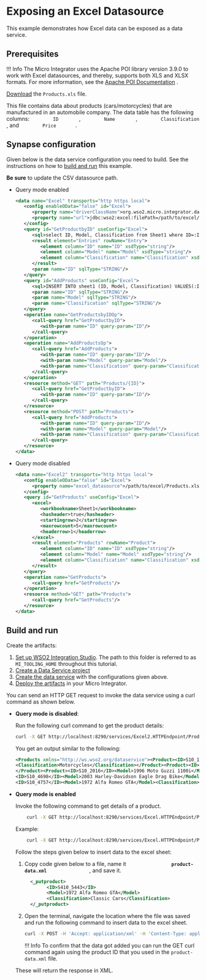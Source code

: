 # Exposing an Excel Datasource

This example demonstrates how Excel data can be exposed as a data service.

## Prerequisites

!!! Info
    The Micro Integrator uses the Apache POI library version 3.9.0 to work with Excel datasources, and thereby, supports both XLS and XLSX formats. For more information, see the [Apache POI Documentation](index) .

[Download](https://github.com/wso2-docs/WSO2_EI/blob/master/data-service-resources/Products.xls) the `Products.xls` file.

This file contains data about products (cars/motorcycles) that are
manufactured in an automobile company. The data table has the following
columns: `         ID        ` , `         Name        ` ,
`         Classification        ` , and `         Price        `.

## Synapse configuration
Given below is the data service configuration you need to build. See the instructions on how to [build and run](#build-and-run) this example.

**Be sure** to update the CSV datasource path.

-   Query mode enabled

    ```xml
    <data name="Excel" transports="http https local">
       <config enableOData="false" id="Excel">
          <property name="driverClassName">org.wso2.micro.integrator.dataservices.sql.driver.TDriver</property>
          <property name="url">jdbc:wso2:excel:filePath=/path/to/excel/Products.xls</property>
       </config>
       <query id="GetProductbyID" useConfig="Excel">
          <sql>select ID, Model, Classification from Sheet1 where ID=:ID</sql>
          <result element="Entries" rowName="Entry">
             <element column="ID" name="ID" xsdType="string"/>
             <element column="Model" name="Model" xsdType="string"/>
             <element column="Classification" name="Classification" xsdType="string"/>
          </result>
          <param name="ID" sqlType="STRING"/>
       </query>
       <query id="AddProducts" useConfig="Excel">
          <sql>INSERT INTO sheet1 (ID, Model, Classification) VALUES(:ID, :Model, :Classification)</sql>
          <param name="ID" sqlType="STRING"/>
          <param name="Model" sqlType="STRING"/>
          <param name="Classification" sqlType="STRING"/>
       </query>
       <operation name="GetProductsbyIDOp">
          <call-query href="GetProductbyID">
             <with-param name="ID" query-param="ID"/>
          </call-query>
       </operation>
       <operation name="AddProductsOp">
          <call-query href="AddProducts">
             <with-param name="ID" query-param="ID"/>
             <with-param name="Model" query-param="Model"/>
             <with-param name="Classification" query-param="Classification"/>
          </call-query>
       </operation>
       <resource method="GET" path="Products/{ID}">
          <call-query href="GetProductbyID">
             <with-param name="ID" query-param="ID"/>
          </call-query>
       </resource>
       <resource method="POST" path="Products">
          <call-query href="AddProducts">
             <with-param name="ID" query-param="ID"/>
             <with-param name="Model" query-param="Model"/>
             <with-param name="Classification" query-param="Classification"/>
          </call-query>
       </resource>
    </data>
    ```

-   Query mode disabled

    ```xml
    <data name="Excel2" transports="http https local">
       <config enableOData="false" id="Excel">
          <property name="excel_datasource">/path/to/excel/Products.xls</property>
       </config>
       <query id="GetProducts" useConfig="Excel">
          <excel>
             <workbookname>Sheet1</workbookname>
             <hasheader>true</hasheader>
             <startingrow>2</startingrow>
             <maxrowcount>5</maxrowcount>
             <headerrow>1</headerrow>
          </excel>
          <result element="Products" rowName="Product">
             <element column="ID" name="ID" xsdType="string"/>
             <element column="Model" name="Model" xsdType="string"/>
             <element column="Classification" name="Classification" xsdType="string"/>
          </result>
       </query>
       <operation name="GetProducts">
          <call-query href="GetProducts"/>
       </operation>
       <resource method="GET" path="Products">
          <call-query href="GetProducts"/>
       </resource>
    </data>
    ```

## Build and run

Create the artifacts:

1. [Set up WSO2 Integration Studio](../../../../develop/installing-WSO2-Integration-Studio). The path to this folder is referred to as `MI_TOOLING_HOME` throughout this tutorial.      
2. [Create a Data Service project](../../../../develop/creating-projects/#data-services-project)
4. [Create the data service](../../../../develop/creating-artifacts/data-services/creating-data-services) with the configurations given above.
5. [Deploy the artifacts](../../../../develop/deploy-and-run) in your Micro Integrator. 

You can send an HTTP GET request to invoke the data service using a curl
command as shown below.

-   **Query mode is disabled**:

    Run the following curl command to get the product details:

    ```bash
    curl -X GET http://localhost:8290/services/Excel2.HTTPEndpoint/Products
    ```

    You get an output similar to the following:

    ```xml
    <Products xmlns="http://ws.wso2.org/dataservice"><Product><ID>S10_1678</ID><Model>1969 Harley Davidson Ultimate Chopper</Model>
    <Classification>Motorcycles</Classification></Product><Product><ID>S10_1949</ID><Model>1952 Alpine Renault 1300</Model><Classification>Classic Cars</Classification>
    </Product><Product><ID>S10_2016</ID><Model>1996 Moto Guzzi 1100i</Model><Classification>Motorcycles</Classification></Product><Product>
    <ID>S10_4698</ID><Model>2003 Harley-Davidson Eagle Drag Bike</Model><Classification>Motorcycles</Classification></Product><Product>
    <ID>S10_4757</ID><Model>1972 Alfa Romeo GTA</Model><Classification>Classic Cars</Classification></Product></Products>
    ```

-   **Query mode is enabled**

    Invoke the following command to get details of a product.

    ```bash
        curl -X GET http://localhost:8290/services/Excel.HTTPEndpoint/Products/{PRODUCT_ID}
    ```

    Example:

    ```bash
        curl -X GET http://localhost:8290/services/Excel.HTTPEndpoint/Products/S10_4757
    ```

    Follow the steps given below to insert data to the excel sheet:

    1.  Copy code given below to a file, name it
        **`                 product-data.xml                `** , and save
        it.
        ```xml
          <_putproduct>
                <ID>S410_5443</ID>
                <Model>1972 Alfa Romeo GTA</Model>
                <Classification>Classic Cars</Classification>
          </_putproduct>
        ```

    2.  Open the terminal, navigate the location where the file was saved
        and run the following command to insert data to the excel sheet.

        ```bash
        curl -X POST -H 'Accept: application/xml' -H 'Content-Type: application/xml' --data "@product-data.xml" -k -v http://localhost:8290/services/Excel.HTTPEndpoint/Products
        ```

        !!! Info
            To confirm that the data got added you can run the GET curl command again using the product ID that you used in the `product-data.xml` file.
        
    These will return the response in XML.